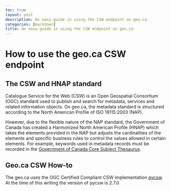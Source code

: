 ```yaml
---
toc: true
layout: post
description: An easy guide in using the CSW endpoint on geo.ca
categories: [markdown]
title: An easy guide in using the CSW endpoint on geo.ca
---
```

# How to use the geo.ca CSW endpoint

## The CSW and HNAP standard

Catalogue Service for the Web (CSW) is an Open Geospatial Consortium (OGC) standard used to publish and search for metadata, services and related information objects. On geo.ca, the metadata standard is structured according to the North American Profile of ISO 19115:2003 (NAP). 

However, due to the flexible nature of the NAP standard, the Government of Canada has created a Harmonized North American Profile (HNAP) which takes the elements provided in the NAP but adjusts the cardinalities of the elements and specific business rules to control the values allowed in certain elements. For example, keywords used in metadata records must be recorded in the [Government of Canada Core Subject Thesaurus](https://canada.multites.net/cst/def.asp?lang=en&n=E5807AB0-1).

## Geo.ca CSW How-to

The geo.ca uses the OGC Certified Compliant CSW implementation [pycsw](https://pycsw.org/). At the time of this writing the version of pycsw is 2.7.0
